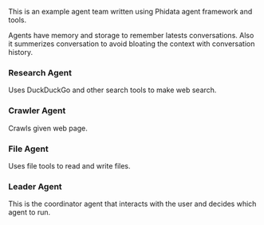 This is an example agent team written using Phidata agent framework and tools.

Agents have memory and storage to remember latests conversations. Also it summerizes conversation to avoid bloating the context with conversation history.

### Research Agent

Uses DuckDuckGo and other search tools to make web search.

### Crawler Agent

Crawls given web page.

### File Agent

Uses file tools to read and write files.

### Leader Agent

This is the coordinator agent that interacts with the user and decides which agent to run.
